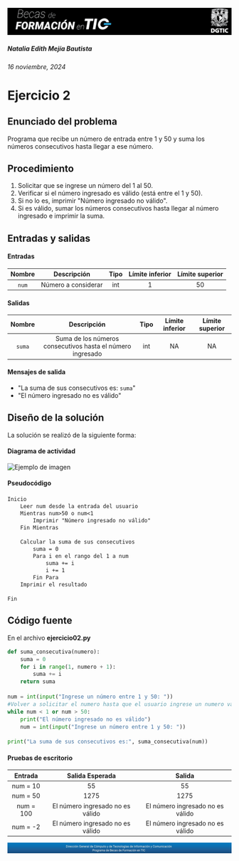 ![headerDGTIC](/Imagenes/headerDGTIC.png)

##### Natalia Edith Mejía Bautista 
###### 16 noviembre, 2024

# Ejercicio 2

## Enunciado del problema
Programa que recibe un número de entrada entre 1 y 50 y suma los números consecutivos hasta llegar a ese número.

## Procedimiento 
1. Solicitar que se ingrese un número del 1 al 50.
2. Verificar si el número ingresado es válido (está entre el 1 y 50).
3. Si no lo es, imprimir "Número ingresado no válido".
4. Si es válido, sumar los números consecutivos hasta llegar al número ingresado e imprimir la suma.


## Entradas y salidas
#### Entradas
| Nombre  | Descripción  | Tipo | Límite inferior | Límite superior |
|:-------------:|:---------------:| :-------------:|:---------:|:---------:|
| `num`  |Número a considerar| int | 1 | 50 |

#### Salidas
| Nombre  | Descripción  | Tipo | Límite inferior | Límite superior |
|:-------------:|:---------------:| :-------------:|:---------:|:---------:|
| `suma`  | Suma de los números consecutivos hasta el número ingresado | int | NA | NA

#### Mensajes de salida
- "La suma de sus consecutivos es: `suma`"
- "El número ingresado no es válido"

## Diseño de la solución 
La solución se realizó de la siguiente forma:
#### Diagrama de actividad
![Ejemplo de imagen](https://ejemplo.com/imagen.png)


#### Pseudocódigo
```plaintext
Inicio
    Leer num desde la entrada del usuario
    Mientras num>50 o num<1
        Imprimir "Número ingresado no válido"
    Fin Mientras

    Calcular la suma de sus consecutivos
        suma = 0
        Para i en el rango del 1 a num
            suma += i
            i += 1
        Fin Para
    Imprimir el resultado

Fin
```

## Código fuente
En el archivo **ejercicio02.py**
```python
def suma_consecutiva(numero):
    suma = 0
    for i in range(1, numero + 1):
        suma += i  
    return suma

num = int(input("Ingrese un número entre 1 y 50: "))
#Volver a solicitar el numero hasta que el usuario ingrese un numero valido.
while num < 1 or num > 50:
    print("El número ingresado no es válido")
    num = int(input("Ingrese un número entre 1 y 50: "))

print("La suma de sus consecutivos es:", suma_consecutiva(num))
```

#### Pruebas de escritorio
| Entrada | Salida Esperada | Salida |
|:-------------:|:---------------:| :-------------:|
| num = 10 | 55 |55 |
| num = 50 | 1275 |1275 |
| num = 100 | El número ingresado no es válido | El número ingresado no es válido |
| num = -2 | El número ingresado no es válido | El número ingresado no es válido |


![footerDGTIC](/Imagenes/footerDGTIC.png)